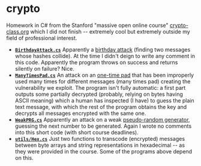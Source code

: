 # crypto
Homework in C# from the Stanford "massive open online course" [crypto-class.org](http://crypto-class.org)
which I did not finish -- extremely cool but extremely outside my field of professional interest.

- [**`BirthdayAttack.cs`**](BirthdayAttack.cs)
Apparently a [birthday attack](https://en.wikipedia.org/wiki/Birthday_attack)
(finding two messages whose hashes collide).
At the time I didn't deign to write any comment in this code.
Apparently the program throws on success and returns silently on failure?
Nice.
- [**`ManyTimesPad.cs`**](ManyTimesPad.cs)
An attack on an [one-time pad](https://en.wikipedia.org/wiki/One-time_pad)
that has been improperly used many times for different messages (many times pad)
creating the vulnerability we exploit.
The program isn't fully automatic: a first part outputs some partially decrypted
(probably, relying on bytes having ASCII meaning)
which a human has inspected (I have) to guess the plain text message,
with which the rest of the program obtains the key
and decrypts all messages encrypted with the same one.
- [**`WeakPRG.cs`**](WeakPRG.cs)
Apparently an attack on a weak [pseudo-random generator](https://en.wikipedia.org/wiki/Pseudorandom_generator),
guessing the next number to be generated.
Again I wrote no comments into this short code
(with short course deadlines).
- [**`utils/Hex.cs`**](utils/Hex.cs)
Just two functions to transcode (encrypted) messages between byte arrays and string representations in hexadecimal
-- as they were provided in the course.
Some of the programs above depend on this.
